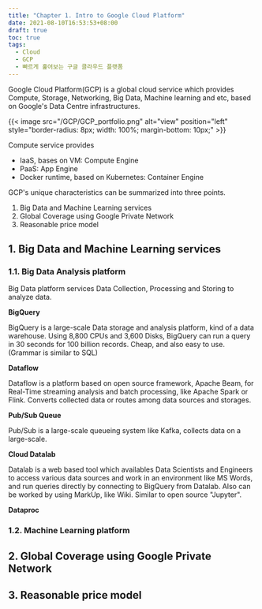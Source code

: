 ```yaml
---
title: "Chapter 1. Intro to Google Cloud Platform"
date: 2021-08-10T16:53:53+08:00
draft: true
toc: true
tags:
  - Cloud
  - GCP
  - 빠르게 훑어보는 구글 클라우드 플랫폼
---
```


Google Cloud Platform(GCP) is a global cloud service which provides Compute, Storage, Networking, Big Data, Machine learning and etc, based on Google's Data Centre infrastructures.

{{< image src="/GCP/GCP_portfolio.png" alt="view" position="left" style="border-radius: 8px; width: 100%; margin-bottom: 10px;" >}}

Compute service provides
- IaaS, bases on VM: Compute Engine
- PaaS: App Engine
- Docker runtime, based on Kubernetes: Container Engine

GCP's unique characteristics can be summarized into three points.

1. Big Data and Machine Learning services
2. Global Coverage using Google Private Network
3. Reasonable price model


## 1. Big Data and Machine Learning services

### 1.1. Big Data Analysis platform

Big Data platform services Data Collection, Processing and Storing to analyze data. 

**BigQuery**

BigQuery is a large-scale Data storage and analysis platform, kind of a data warehouse. Using 8,800 CPUs and 3,600 Disks, BigQuery can run a query in 30 seconds for 100 billion records. Cheap, and also easy to use. (Grammar is similar to SQL)

**Dataflow**

Dataflow is a platform based on open source framework, Apache Beam, for Real-Time streaming analysis and batch processing, like Apache Spark or Flink. Converts collected data or routes among data sources and storages.

**Pub/Sub Queue**

Pub/Sub is a large-scale queueing system like Kafka, collects data on a large-scale.

**Cloud Datalab**

Datalab is a web based tool which availables Data Scientists and Engineers to access various data sources and work in an environment like MS Words, and run queries directly by connecting to BigQuery from Datalab. Also can be worked by using MarkUp, like Wiki. Similar to open source "Jupyter".

**Dataproc**


### 1.2. Machine Learning platform


## 2. Global Coverage using Google Private Network


## 3. Reasonable price model

